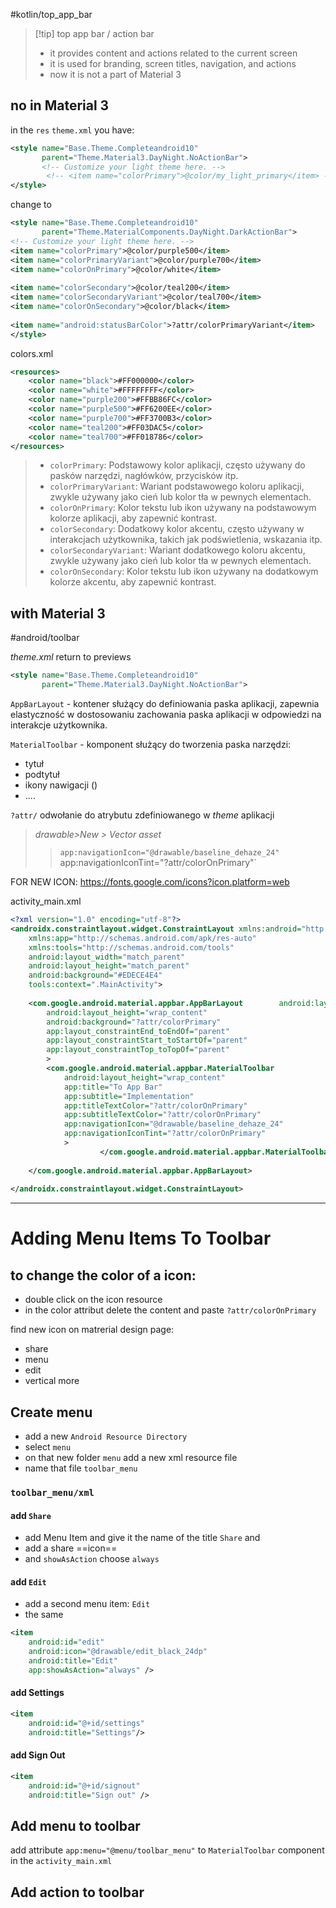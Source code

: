 #kotlin/top_app_bar

>[!tip] top app bar / action bar
>- it provides content and actions related to the current screen
>- it is used for branding, screen titles, navigation, and actions
>- now it is not a part of Material 3


## no in Material 3
in the `res` `theme.xml` you have:
```xml
<style name="Base.Theme.Completeandroid10"
	   parent="Theme.Material3.DayNight.NoActionBar">
	   <!-- Customize your light theme here. -->  
		<!-- <item name="colorPrimary">@color/my_light_primary</item> -->  
</style>
```
change to 
```xml
<style name="Base.Theme.Completeandroid10" 
	   parent="Theme.MaterialComponents.DayNight.DarkActionBar">  
<!-- Customize your light theme here. -->  
<item name="colorPrimary">@color/purple500</item>  
<item name="colorPrimaryVariant">@color/purple700</item>  
<item name="colorOnPrimary">@color/white</item>  
  
<item name="colorSecondary">@color/teal200</item>  
<item name="colorSecondaryVariant">@color/teal700</item>  
<item name="colorOnSecondary">@color/black</item>  
  
<item name="android:statusBarColor">?attr/colorPrimaryVariant</item>  
</style>


```


colors.xml
```xml
<resources>  
	<color name="black">#FF000000</color>  
	<color name="white">#FFFFFFFF</color>  
	<color name="purple200">#FFBB86FC</color>  
	<color name="purple500">#FF6200EE</color>  
	<color name="purple700">#FF3700B3</color>  
	<color name="teal200">#FF03DAC5</color>  
	<color name="teal700">#FF018786</color>  
</resources>
```


> - `colorPrimary`: Podstawowy kolor aplikacji, często używany do pasków narzędzi, nagłówków, przycisków itp.
>- `colorPrimaryVariant`: Wariant podstawowego koloru aplikacji, zwykle używany jako cień lub kolor tła w pewnych elementach.
>- `colorOnPrimary`: Kolor tekstu lub ikon używany na podstawowym kolorze aplikacji, aby zapewnić kontrast.
>- `colorSecondary`: Dodatkowy kolor akcentu, często używany w interakcjach użytkownika, takich jak podświetlenia, wskazania itp.
>- `colorSecondaryVariant`: Wariant dodatkowego koloru akcentu, zwykle używany jako cień lub kolor tła w pewnych elementach.
>- `colorOnSecondary`: Kolor tekstu lub ikon używany na dodatkowym kolorze akcentu, aby zapewnić kontrast.


## with Material 3
#android/toolbar

*theme.xml* return to previews 

```xml
<style name="Base.Theme.Completeandroid10" 
	   parent="Theme.Material3.DayNight.NoActionBar">
```

`AppBarLayout` - kontener służący do definiowania paska aplikacji, zapewnia elastyczność w dostosowaniu zachowania paska aplikacji w odpowiedzi na interakcje użytkownika.

`MaterialToolbar` - komponent służący do tworzenia paska  narzędzi:
- tytuł
- podtytuł
- ikony nawigacji ()
- ....

`?attr/` odwołanie do atrybutu zdefiniowanego w *theme* aplikacji

>*drawable>New > Vector asset*
>> `app:navigationIcon="@drawable/baseline_dehaze_24"  
>>`app:navigationIconTint="?attr/colorOnPrimary"`

FOR NEW ICON: https://fonts.google.com/icons?icon.platform=web



activity_main.xml
```xml
<?xml version="1.0" encoding="utf-8"?>  
<androidx.constraintlayout.widget.ConstraintLayout xmlns:android="http://schemas.android.com/apk/res/android"  
    xmlns:app="http://schemas.android.com/apk/res-auto"  
    xmlns:tools="http://schemas.android.com/tools"  
    android:layout_width="match_parent"  
    android:layout_height="match_parent"  
    android:background="#EDECE4E4"  
    tools:context=".MainActivity">  
  
    <com.google.android.material.appbar.AppBarLayout        android:layout_width="match_parent"  
        android:layout_height="wrap_content"  
        android:background="?attr/colorPrimary"  
        app:layout_constraintEnd_toEndOf="parent"  
        app:layout_constraintStart_toStartOf="parent"  
        app:layout_constraintTop_toTopOf="parent"  
        >  
        <com.google.android.material.appbar.MaterialToolbar            android:layout_width="match_parent"  
            android:layout_height="wrap_content"  
            app:title="To App Bar"  
            app:subtitle="Implementation"  
            app:titleTextColor="?attr/colorOnPrimary"  
            app:subtitleTextColor="?attr/colorOnPrimary"  
            app:navigationIcon="@drawable/baseline_dehaze_24"  
            app:navigationIconTint="?attr/colorOnPrimary"  
            >  
                    </com.google.android.material.appbar.MaterialToolbar>  
  
    </com.google.android.material.appbar.AppBarLayout>  
  
</androidx.constraintlayout.widget.ConstraintLayout>
```

-----------
# Adding Menu Items To Toolbar

## to change the color of a icon:
- double click on the icon resource
- in the color attribut delete the content and paste `?attr/colorOnPrimary`

find new icon on matrerial design page:
- share
- menu
- edit
- vertical more

## Create menu
- add a new `Android Resource Directory`
- select `menu`
- on that new folder `menu` add a new xml resource file
- name that file  `toolbar_menu`

### `toolbar_menu/xml`

#### add `Share`
- add Menu Item and give it the name of the title `Share` and
- add a share ==icon==
- and `showAsAction` choose `always` 

#### add `Edit`
- add a second menu item: `Edit`
- the same
```xml
<item  
    android:id="edit"  
    android:icon="@drawable/edit_black_24dp"  
    android:title="Edit"  
    app:showAsAction="always" />
```

#### add Settings
```xml
<item  
    android:id="@+id/settings"  
    android:title="Settings"/>
```

#### add Sign Out
```xml
<item  
    android:id="@+id/signout"  
    android:title="Sign out" />
```


## Add menu to toolbar

add attribute `app:menu="@menu/toolbar_menu"` to `MaterialToolbar` component in the `activity_main.xml`


## Add action to toolbar













